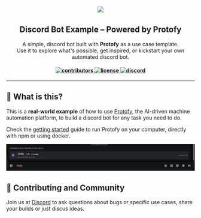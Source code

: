 <h3 align="center"> 
  <img height="50" src="https://raw.githubusercontent.com/Protofy-xyz/Protofy/assets/logo-protofy.png">
</h3>

<h2 align="center">Discord Bot Example – Powered by Protofy</h2>

<p align="center">
A simple, discord bot built with <strong>Protofy</strong> as a use case template.<br>
Use it to explore what's possible, get inspired, or kickstart your own automated discord bot.
</p>

<h4 align="center">
  <a href="https://github.com/your-username/kanban-protofy/graphs/contributors">
    <img src="https://img.shields.io/github/contributors-anon/your-username/kanban-protofy?color=yellow&style=flat" alt="contributors" style="height: 20px;">
  </a>
  <a href="https://opensource.org/licenses/mit">
    <img src="https://img.shields.io/badge/license-MIT-blue.svg?style=flat" alt="license" style="height: 20px;">
  </a>
  <a href="https://discord.gg/VpeZxMFfYW">
    <img src="https://img.shields.io/badge/discord-7289da.svg?style=flat&logo=discord" alt="discord" style="height: 20px;">
  </a>
</h4>

---

## 🧠 What is this?

This is a **real-world example** of how to use [Protofy](https://github.com/protofy-xyz/protofy), the AI-driven machine automation platform, to build a discord bot for any task you need to do.

Check the [getting started](https://github.com/Protofy-xyz/Protofy/blob/main/docs/getting-started.md) guide to run Protofy on your computer, directly with npm or using docker.

![discord-command](https://github.com/Protofy-xyz/discord-bot/blob/main/data/public/discord-command.png?raw=true)

## 🙌 Contributing and Community
Join us at [Discord]("https://discord.gg/VpeZxMFfYW") to ask questions about bugs or specific use cases, share your builds or just discus ideas.